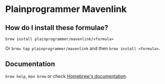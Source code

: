 # Plainprogrammer Mavenlink

## How do I install these formulae?

`brew install plainprogrammer/mavenlink/<formula>`

Or `brew tap plainprogrammer/mavenlink` and then `brew install <formula>`.

## Documentation

`brew help`, `man brew` or check [Homebrew's documentation](https://docs.brew.sh).
